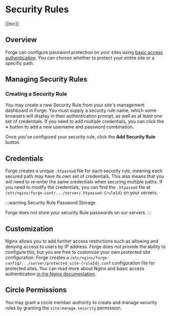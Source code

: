 # Security Rules

[[toc]]

## Overview

Forge can configure password protection on your sites using [basic access authentication](https://en.wikipedia.org/wiki/Basic_access_authentication). You can choose whether to protect your entire site or a specific path.

## Managing Security Rules

### Creating a Security Rule

You may create a new Security Rule from your site's management dashboard in Forge. You must supply a security rule name, which some browsers will display in their authentication prompt, as well as at least one set of credentials. If you need to add multiple credentials, you can click the **+** button to add a new username and password combination.

Once you've configured your security rule, click the **Add Security Rule** button.

## Credentials

Forge creates a unique `.htpasswd` file for each security rule, meaning each secured path may have its own set of credentials. This also means that you will need to re-enter the same credentials when securing multiple paths. If you need to modify the credentials, you can find the `.htpasswd` file at `/etc/nginx/forge-conf/.../server/.htpasswd-{ruleId}` on your servers.

:::warning Security Rule Password Storage

Forge does not store your security Rule passwords on our servers.
:::

## Customization

Nginx allows you to add further access restrictions such as allowing and denying access to users by IP address. Forge does not provide the ability to configure this, but you are free to customize your own protected site configuration. Forge creates a `/etc/nginx/forge-config/.../server/protected_site-{ruleId}.conf` configuration file for protected sites. You can read more about Nginx and basic access authentication [in the Nginx documentation](https://docs.nginx.com/nginx/admin-guide/security-controls/configuring-http-basic-authentication/#).

## Circle Permissions

You may grant a circle member authority to create and manage security rules by granting the `site:manage-security` permission.
